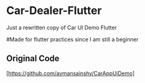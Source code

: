 # Car-Dealer-Flutter
Just a rewritten copy of Car UI Demo Flutter

#Made for flutter practices since I am still a beginner

## Original Code
  [https://github.com/aymansainshy/CarAppUiDemo]
